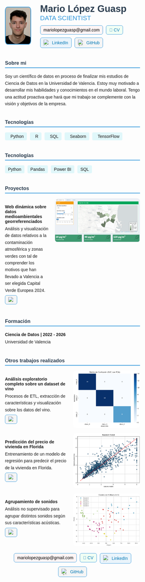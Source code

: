 <html lang="es">
<head>
  <meta charset="UTF-8">
  <meta name="viewport" content="width=device-width, initial-scale=1">
  <title>Mario López Guasp - Portfolio</title>
  <style>
    /* Estilos base */
    body {
      font-family: Arial, sans-serif;
    }
    img.zoomable {
      transition: transform 0.3s ease;
      cursor: zoom-in;
    }
    img.zoomable:hover {
      transform: scale(1.05);
    }
    /* Lightbox (pantalla completa al hacer clic) */
    .lightbox {
      display: none;
      position: fixed;
      z-index: 1000;
      top: 0; left: 0;
      width: 100vw;
      height: 100vh;
      background-color: rgba(0,0,0,0.8);
      justify-content: center;
      align-items: center;
    }
    .lightbox img {
      max-width: 90%;
      max-height: 90%;
      border-radius: 10px;
      box-shadow: 0 0 15px rgba(0,0,0,0.5);
    }
    .lightbox:target {
      display: flex;
    }
    /* Botón de cerrar */
    .lightbox-close {
      position: absolute;
      top: 20px;
      right: 30px;
      font-size: 40px;
      color: white;
      text-decoration: none;
      font-weight: bold;
    }
    .lightbox-close:hover {
      color: #ddd;
    }
  </style>
</head>
<body>


<!-- CONTENEDOR PRINCIPAL -->
<div style="max-width: 900px; margin: 0 auto; padding: 30px; font-family: Arial, sans-serif;">

  <!-- Header completo con foto a la izquierda y datos a la derecha -->
  <div style="display: flex; align-items: center; gap: 30px; margin-bottom: 40px;">
    <!-- Imagen -->
    <img src="assets/fotocarnetmario.jfif" alt="Foto de Mario" style="width: 120px; height: 120px; border-radius: 10%; object-fit: cover; border: 2px solid #3498db;">
    <!-- Información: nombre, título y botones -->
    <div style="display: flex; flex-direction: column; gap: 12px;">
      <!-- Nombre y título -->
      <div>
        <h1 style="color: #2c3e50; font-size: 2.2em; margin: 0;">Mario López Guasp</h1>
        <h2 style="color: #3498db; font-weight: 300; margin: 0;">DATA SCIENTIST</h2>
      </div>
      <!-- Botones de contacto -->
      <div style="display: flex; flex-wrap: wrap; gap: 10px;">
        <a href="mailto:mariolopezguasp@gmail.com" style="text-decoration: none;">
          <div style="display: flex; align-items: center; gap: 8px; background-color: #fff5f5; padding: 6px 10px; border-radius: 6px; border: 1px solid #3498db;">
            <span style="color: #000000;">mariolopezguasp@gmail.com</span>
          </div>
        </a>
        <a href="assets/CV_MarioLopezGuasp.pdf" target="_blank" style="text-decoration: none;">
          <div style="display: flex; align-items: center; gap: 8px; background-color: #f0fff4; padding: 6px 10px; border-radius: 6px; border: 1px solid #3498db;">
            <span style="color: #0077b5; font-weight: 500;">📄 CV</span>
          </div>
        </a>
        <a href="https://www.linkedin.com/in/mario-l%C3%B3pez-guasp-56b462225/" target="_blank" style="text-decoration: none;">
          <div style="display: flex; align-items: center; gap: 8px; background-color: #eaf4fb; padding: 6px 10px; border-radius: 6px; border: 1px solid #3498db;">
            <img src="https://cdn.jsdelivr.net/gh/devicons/devicon/icons/linkedin/linkedin-original.svg" alt="LinkedIn" style="width: 20px; height: 20px;">
            <span style="color: #0077b5;">LinkedIn</span>
          </div>
        </a>
        <a href="https://github.com/mariolopezguasp" target="_blank" style="text-decoration: none;">
          <div style="display: flex; align-items: center; gap: 8px; background-color: #f5f5f5; padding: 6px 10px; border-radius: 6px; border: 1px solid #3498db;">
            <img src="https://cdn.jsdelivr.net/gh/devicons/devicon/icons/github/github-original.svg" alt="GitHub" style="width: 20px; height: 20px;">
            <span style="color: #0077b5;">GitHub</span>
          </div>
        </a>
      </div>
    </div>
  </div>

  <!-- Sección Sobre mí -->
  <div style="margin-bottom: 40px;">
    <h3 style="color: #2c3e50; border-bottom: 2px solid #3498db; padding-bottom: 5px;">Sobre mi</h3>
    <p style="line-height: 1.6; margin: 0;">Soy un científico de datos en proceso de finalizar mis estudios de Ciencia de Datos en la Universidad de Valencia. Estoy muy motivado a desarrollar mis habilidades y conocimientos en el mundo laboral. Tengo una actitud proactiva que hará que mi trabajo se complemente con la visión y objetivos de la empresa.</p>
  </div>


<!-- Añadir Devicon -->
<link rel="stylesheet" href="https://cdn.jsdelivr.net/gh/devicons/devicon@v2.15.1/devicon.min.css">

<!-- Sección Tecnologías -->
<div style="margin-bottom: 40px;">
  <h3 style="color: #2c3e50; border-bottom: 2px solid #3498db; padding-bottom: 5px;">Tecnologías</h3>
  <div style="display: flex; flex-wrap: wrap; gap: 10px;">
    <span style="background: #e0f7fa; padding: 5px 10px; border-radius: 4px; display: flex; align-items: center;">
      <i class="devicon-python-plain" style="font-size: 30px; margin-right: 8px;"></i> Python
    </span>
    <span style="background: #e0f7fa; padding: 5px 10px; border-radius: 4px; display: flex; align-items: center;">
      <i class="devicon-r-plain" style="font-size: 30px; margin-right: 8px;"></i> R
    </span>
    <span style="background: #e0f7fa; padding: 5px 10px; border-radius: 4px; display: flex; align-items: center;">
      <i class="devicon-mysql-plain" style="font-size: 30px; margin-right: 8px;"></i> SQL
    </span>
    <span style="background: #e0f7fa; padding: 5px 10px; border-radius: 4px; display: flex; align-items: center;">
      <i class="devicon-seaborn-plain" style="font-size: 30px; margin-right: 8px;"></i> Seaborn
    </span>
    <span style="background: #e0f7fa; padding: 5px 10px; border-radius: 4px; display: flex; align-items: center;">
      <i class="devicon-tensorflow-original" style="font-size: 30px; margin-right: 8px;"></i> TensorFlow
    </span>
  </div>
</div>


  <!-- Sección Tecnologías -->
  <div style="margin-bottom: 40px;">
    <h3 style="color: #2c3e50; border-bottom: 2px solid #3498db; padding-bottom: 5px;">Tecnologías</h3>
    <div style="display: flex; flex-wrap: wrap; gap: 10px;">
      <span style="background: #e0f7fa; padding: 5px 10px; border-radius: 4px;">Python</span>
      <span style="background: #e0f7fa; padding: 5px 10px; border-radius: 4px;">Pandas</span>
      <span style="background: #e0f7fa; padding: 5px 10px; border-radius: 4px;">Power BI</span>
      <span style="background: #e0f7fa; padding: 5px 10px; border-radius: 4px;">SQL</span>
    </div>
  </div>



<!-- Sección Proyectos -->
<div style="margin-bottom: 40px;">
  <h3 style="color: #2c3e50; border-bottom: 2px solid #3498db; padding-bottom: 5px;">Proyectos</h3>
  <div style="display: flex; justify-content: space-between; align-items: flex-start; gap: 20px; margin-bottom: 15px;">
     <!-- Ejemplo modificado con zoom y ampliación -->
  <div style="display: flex; justify-content: space-between; align-items: flex-start; gap: 20px; margin-bottom: 15px;">
    <div style="flex: 1;">
      <h4 style="margin-bottom: 5px;">Web dinámica sobre datos medioambientales georreferenciados</h4>
      <p style="margin: 0; line-height: 1.6;">Análisis y visualización de datos relativos a la contaminación atmosférica y zonas verdes con tal de comprender los motivos que han llevado a Valencia a ser elegida Capital Verde Europea 2024.</p>
      <a href="https://github.com/mariolopezguasp/ValenciaVerde" target="_blank" style="text-decoration: none;">
        <div style="display: inline-flex; align-items: center; gap: 8px; background-color: #f5f5f5; padding: 5px 10px; border-radius: 6px; border: 1px solid #3498db; margin-top: 5px;">
          <img src="https://cdn.jsdelivr.net/gh/devicons/devicon/icons/github/github-original.svg" alt="GitHub" style="width: 18px; height: 18px;">
        </div>
      </a>
    </div>
    <!-- Imagen con zoom y lightbox -->
    <a href="#img1"><img src="assets/verdep.PNG" alt="Web ValenciaVerde" class="zoomable" style="width: 280px; border-radius: 10px; object-fit: cover;"></a>
  </div>

  <!-- Lightbox para ver en grande -->
  <div id="img1" class="lightbox">
    <a href="#" class="lightbox-close">&times;</a>
    <img src="assets/verdep.PNG" alt="Web ValenciaVerde Ampliada">
  </div>
</div>

  <!-- Sección Formación -->
  <div style="margin-bottom: 40px;">
    <h3 style="color: #2c3e50; border-bottom: 2px solid #3498db; padding-bottom: 5px;">Formación</h3>
    <div style="margin-bottom: 15px;">
      <h4 style="margin-bottom: 5px;">Ciencia de Datos | 2022 - 2026</h4>
      <p style="margin: 0; line-height: 1.6;">Universidad de Valencia</p>
    </div>
  </div>

<!-- Sección Otros trabajos -->
<div style="margin-bottom: 40px;">
  <h3 style="color: #2c3e50; border-bottom: 2px solid #3498db; padding-bottom: 5px;">Otros trabajos realizados</h3>
     <!-- Ejemplo modificado con zoom y ampliación -->
  <div style="display: flex; justify-content: space-between; align-items: flex-start; gap: 20px; margin-bottom: 15px;">
    <div style="flex: 1;">
      <h4 style="margin-bottom: 5px;">Análisis exploratorio completo sobre un dataset de vino</h4>
      <p style="margin: 0; line-height: 1.6;">Procesos de ETL, extracción de características y visualización sobre los datos del vino.</p>
      <a href="https://github.com/mariolopezguasp/Vino" target="_blank" style="text-decoration: none;">
        <div style="display: inline-flex; align-items: center; gap: 8px; background-color: #f5f5f5; padding: 5px 10px; border-radius: 6px; border: 1px solid #3498db; margin-top: 5px;">
          <img src="https://cdn.jsdelivr.net/gh/devicons/devicon/icons/github/github-original.svg" alt="GitHub" style="width: 18px; height: 18px;">
        </div>
      </a>
    </div>
    <!-- Imagen con zoom y lightbox -->
    <a href="#img2"><img src="assets/vino.PNG" alt="Web ValenciaVerde" class="zoomable" style="width: 220px; border-radius: 10px; object-fit: cover;"></a>
  </div>

  <!-- Lightbox para ver en grande -->
  <div id="img2" class="lightbox">
    <a href="#" class="lightbox-close">&times;</a>
    <img src="assets/vino.PNG" alt="Web ValenciaVerde Ampliada">
  </div>

  <div style="display: flex; justify-content: space-between; align-items: flex-start; gap: 20px; margin-bottom: 15px;">
    <div style="flex: 1;">
      <h4 style="margin-bottom: 5px;">Predicción del precio de vivienda en Florida</h4>
      <p style="margin: 0; line-height: 1.6;">Entrenamiento de un modelo de regresión para predecir el precio de la vivienda en Florida.</p>
      <a href="https://github.com/mariolopezguasp/CasasCalifornia" target="_blank" style="text-decoration: none;">
        <div style="display: inline-flex; align-items: center; gap: 8px; background-color: #f5f5f5; padding: 5px 10px; border-radius: 6px; border: 1px solid #3498db; margin-top: 5px;">
          <img src="https://cdn.jsdelivr.net/gh/devicons/devicon/icons/github/github-original.svg" alt="GitHub" style="width: 18px; height: 18px;">
        </div>
      </a>
    </div>
    <!-- Imagen con zoom y lightbox -->
    <a href="#img3"><img src="assets/RF.PNG" alt="Web ValenciaVerde" class="zoomable" style="width: 220px; border-radius: 10px; object-fit: cover;"></a>
  </div>

   <!-- Lightbox para ver en grande -->
  <div id="img3" class="lightbox">
    <a href="#" class="lightbox-close">&times;</a>
    <img src="assets/RF.PNG" alt="Web ValenciaVerde Ampliada">
  </div>

  <div style="display: flex; justify-content: space-between; align-items: flex-start; gap: 20px; margin-bottom: 15px;">
    <div style="flex: 1;">
      <h4 style="margin-bottom: 5px;">Agrupamiento de sonidos</h4>
      <p style="margin: 0; line-height: 1.6;">Análisis no supervisado para agrupar distintos sonidos según sus características acústicas.</p>
      <a href="https://github.com/mariolopezguasp/AgrupamientoSonidos" target="_blank" style="text-decoration: none;">
        <div style="display: inline-flex; align-items: center; gap: 8px; background-color: #f5f5f5; padding: 5px 10px; border-radius: 6px; border: 1px solid #3498db; margin-top: 5px;">
          <img src="https://cdn.jsdelivr.net/gh/devicons/devicon/icons/github/github-original.svg" alt="GitHub" style="width: 18px; height: 18px;">
        </div>
      </a>
    </div>
    <!-- Imagen con zoom y lightbox -->
    <a href="#img4"><img src="assets//cluster.PNG" alt="Web ValenciaVerde" class="zoomable" style="width: 220px; border-radius: 10px; object-fit: cover;"></a>
  </div>

   <!-- Lightbox para ver en grande -->
  <div id="img4" class="lightbox">
    <a href="#" class="lightbox-close">&times;</a>
    <img src="assets//cluster.PNG" alt="Web ValenciaVerde Ampliada">
  </div>

  <!-- Footer con botones de contacto -->
  <div style="text-align: center; margin-top: 20px;">
    <div style="display: flex; justify-content: center; flex-wrap: wrap; gap: 10px; margin-top: 20px;">
      <a href="mailto:mariolopezguasp@gmail.com" style="text-decoration: none;">
        <div style="display: flex; align-items: center; gap: 8px; background-color: #fff5f5; padding: 6px 10px; border-radius: 6px; border: 1px solid #3498db;">
          <span style="color: #000000;">mariolopezguasp@gmail.com</span>
        </div>
      </a>
      <a href="assets/CV_MarioLopezGuasp.pdf" target="_blank" style="text-decoration: none;">
        <div style="display: flex; align-items: center; gap: 8px; background-color: #f0fff4; padding: 6px 10px; border-radius: 6px; border: 1px solid #3498db;">
          <span style="color: #0077b5; font-weight: 500;">📄 CV</span>
        </div>
      </a>
      <a href="https://www.linkedin.com/in/mario-l%C3%B3pez-guasp-56b462225/" target="_blank" style="text-decoration: none;">
        <div style="display: flex; align-items: center; gap: 8px; background-color: #eaf4fb; padding: 6px 10px; border-radius: 6px; border: 1px solid #3498db;">
          <img src="https://cdn.jsdelivr.net/gh/devicons/devicon/icons/linkedin/linkedin-original.svg" alt="LinkedIn" style="width: 20px; height: 20px;">
          <span style="color: #0077b5;">LinkedIn</span>
        </div>
      </a>
      <a href="https://github.com/mariolopezguasp" target="_blank" style="text-decoration: none;">
        <div style="display: flex; align-items: center; gap: 8px; background-color: #f5f5f5; padding: 6px 10px; border-radius: 6px; border: 1px solid #3498db;">
          <img src="https://cdn.jsdelivr.net/gh/devicons/devicon/icons/github/github-original.svg" alt="GitHub" style="width: 20px; height: 20px;">
          <span style="color: #0077b5;">GitHub</span>
        </div>
      </a>
    </div>
  </div>

</div>
